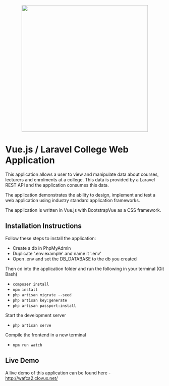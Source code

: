 <p align="center"><img src="https://miro.medium.com/max/984/1*IHI90aWzUnrcfHDuh08YTg.png" width="400"></p>

# Vue.js / Laravel College Web Application

This application allows a user to view and manipulate data about courses, lecturers and enrolments at a college. This data is provided by a Laravel REST API and the application consumes this data.

The application demonstrates the ability to design, implement and test a web application using industry standard application frameworks.

The application is written in Vue.js with BootstrapVue as a CSS framework.

## Installation Instructions

Follow these steps to install the application:

- Create a db in PhpMyAdmin
- Duplicate '.env.example' and name it '.env'
- Open .env and set the DB_DATABASE to the db you created

Then cd into the application folder and run the following in your terminal (Git Bash)

- `composer install`
- `npm install`
- `php artisan migrate --seed`
- `php artisan key:generate`
- `php artisan passport:install`

Start the development server
-  `php artisan serve`

Compile the frontend in a new terminal
- `npm run watch`

## Live Demo
A live demo of this application can be found here - http://wafca2.clovux.net/